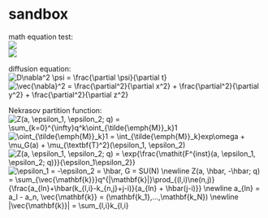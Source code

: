 sandbox
===

math equation test:  
<img src="https://latex.codecogs.com/gif.latex?X[n]&space;=&space;\sum_{k=0}^{N-1}x[k]\exp({-j\frac{2&space;\pi&space;nk}{N}})"/>  
<img src="https://latex.codecogs.com/gif.latex?\inline&space;X[n]&space;\in&space;\mathbb{C}" />  

diffusion equation:  
<img src="https://latex.codecogs.com/gif.latex?D\nabla^2&space;\psi&space;=&space;\frac{\partial&space;\psi}{\partial&space;t}" title="D\nabla^2 \psi = \frac{\partial \psi}{\partial t}" />  
<img src="https://latex.codecogs.com/gif.latex?\vec{\nabla}^2&space;=&space;\frac{\partial^2}{\partial&space;x^2}&space;&plus;&space;\frac{\partial^2}{\partial&space;y^2}&space;&plus;&space;\frac{\partial^2}{\partial&space;z^2}" title="\vec{\nabla}^2 = \frac{\partial^2}{\partial x^2} + \frac{\partial^2}{\partial y^2} + \frac{\partial^2}{\partial z^2}" />  
  
Nekrasov partition function:  
<img src="https://latex.codecogs.com/gif.latex?Z(a,&space;\epsilon_1,&space;\epsilon_2;&space;q)&space;=&space;\sum_{k=0}^{\infty}q^k\oint_{\tilde{\emph{M}}_k}1" title="Z(a, \epsilon_1, \epsilon_2; q) = \sum_{k=0}^{\infty}q^k\oint_{\tilde{\emph{M}}_k}1" />  
<img src="https://latex.codecogs.com/gif.latex?\oint_{\tilde{\emph{M}}_k}1&space;=&space;\int_{\tilde{\emph{M}}_k}exp\omega&space;&plus;&space;\mu_G(a)&space;&plus;&space;\mu_{\textbf{T}^2}(\epsilon_1,&space;\epsilon_2)" title="\oint_{\tilde{\emph{M}}_k}1 = \int_{\tilde{\emph{M}}_k}exp\omega + \mu_G(a) + \mu_{\textbf{T}^2}(\epsilon_1, \epsilon_2)" />  
<img src="https://latex.codecogs.com/gif.latex?Z(a,&space;\epsilon_1,&space;\epsilon_2;&space;q)&space;=&space;\exp{\frac{\mathit{F^{inst}(a,&space;\epsilon_1,&space;\epsilon_2;&space;q)}}{\epsilon_1\epsilon_2}}" title="Z(a, \epsilon_1, \epsilon_2; q) = \exp{\frac{\mathit{F^{inst}(a, \epsilon_1, \epsilon_2; q)}}{\epsilon_1\epsilon_2}}" />  
<img src="https://latex.codecogs.com/gif.latex?\epsilon_1&space;=&space;-\epsilon_2&space;=&space;\hbar,&space;G&space;=&space;SU(N)&space;\newline&space;Z(a,&space;\hbar,&space;-\hbar;&space;q)&space;=&space;\sum_{\vec{\mathbf{k}}}q^{|\mathbf{k}|}\prod_{(l,i)\ne(n,j)}{\frac{a_{ln}&plus;\hbar(k_{l,i}-k_{n,j}&plus;j-i)}{a_{ln}&space;&plus;&space;\hbar(j-i)}}&space;\newline&space;a_{ln}&space;=&space;a_l&space;-&space;a_n,&space;\vec{\mathbf{k}}&space;=&space;(\mathbf{k_1},...,\mathbf{k_N})&space;\newline&space;|\vec{\mathbf{k}}|&space;=&space;\sum_{l,i}k_{l,i}" title="\epsilon_1 = -\epsilon_2 = \hbar, G = SU(N) \newline Z(a, \hbar, -\hbar; q) = \sum_{\vec{\mathbf{k}}}q^{|\mathbf{k}|}\prod_{(l,i)\ne(n,j)}{\frac{a_{ln}+\hbar(k_{l,i}-k_{n,j}+j-i)}{a_{ln} + \hbar(j-i)}} \newline a_{ln} = a_l - a_n, \vec{\mathbf{k}} = (\mathbf{k_1},...,\mathbf{k_N}) \newline |\vec{\mathbf{k}}| = \sum_{l,i}k_{l,i}" />
  
